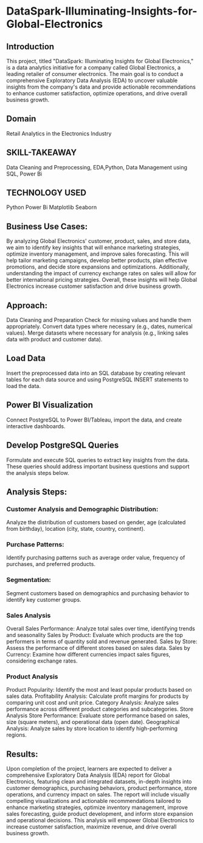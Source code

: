 # DataSpark-Illuminating-Insights-for-Global-Electronics

## Introduction
This project, titled "DataSpark: Illuminating Insights for Global Electronics," is a data analytics initiative for a company called Global Electronics, a leading retailer of consumer electronics. The main goal is to conduct a comprehensive Exploratory Data Analysis (EDA) to uncover valuable insights from the company's data and provide actionable recommendations to enhance customer satisfaction, optimize operations, and drive overall business growth.

## Domain
Retail Analytics in the Electronics Industry

## SKILL-TAKEAWAY
Data Cleaning and Preprocessing, EDA,Python, Data Management using SQL, Power Bi

## TECHNOLOGY USED
Python
Power Bi
Matplotlib
Seaborn

## Business Use Cases:
By analyzing Global Electronics' customer, product, sales, and store data, we aim to identify key insights that will enhance marketing strategies, optimize inventory management, and improve sales forecasting. This will help tailor marketing campaigns, develop better products, plan effective promotions, and decide store expansions and optimizations. Additionally, understanding the impact of currency exchange rates on sales will allow for better international pricing strategies. Overall, these insights will help Global Electronics increase customer satisfaction and drive business growth.

## Approach:
Data Cleaning and Preparation
Check for missing values and handle them appropriately. Convert data types where necessary (e.g., dates, numerical values). Merge datasets where necessary for analysis (e.g., linking sales data with product and customer data).

## Load Data
Insert the preprocessed data into an SQL database by creating relevant tables for each data source and using PostgreSQL INSERT statements to load the data.

## Power BI Visualization
Connect PostgreSQL to Power BI/Tableau, import the data, and create interactive dashboards.

## Develop PostgreSQL Queries
Formulate and execute SQL queries to extract key insights from the data. These queries should address important business questions and support the analysis steps below.

## Analysis Steps:
### Customer Analysis and Demographic Distribution:
Analyze the distribution of customers based on gender, age (calculated from birthday), location (city, state, country, continent).

### Purchase Patterns:
Identify purchasing patterns such as average order value, frequency of purchases, and preferred products.

### Segmentation:
Segment customers based on demographics and purchasing behavior to identify key customer groups.

### Sales Analysis
Overall Sales Performance: Analyze total sales over time, identifying trends and seasonality Sales by Product: Evaluate which products are the top performers in terms of quantity sold and revenue generated. Sales by Store: Assess the performance of different stores based on sales data. Sales by Currency: Examine how different currencies impact sales figures, considering exchange rates.

### Product Analysis
Product Popularity: Identify the most and least popular products based on sales data. Profitability Analysis: Calculate profit margins for products by comparing unit cost and unit price. Category Analysis: Analyze sales performance across different product categories and subcategories. Store Analysis Store Performance: Evaluate store performance based on sales, size (square meters), and operational data (open date). Geographical Analysis: Analyze sales by store location to identify high-performing regions.

## Results:
Upon completion of the project, learners are expected to deliver a comprehensive Exploratory Data Analysis (EDA) report for Global Electronics, featuring clean and integrated datasets, in-depth insights into customer demographics, purchasing behaviors, product performance, store operations, and currency impact on sales. The report will include visually compelling visualizations and actionable recommendations tailored to enhance marketing strategies, optimize inventory management, improve sales forecasting, guide product development, and inform store expansion and operational decisions. This analysis will empower Global Electronics to increase customer satisfaction, maximize revenue, and drive overall business growth.
